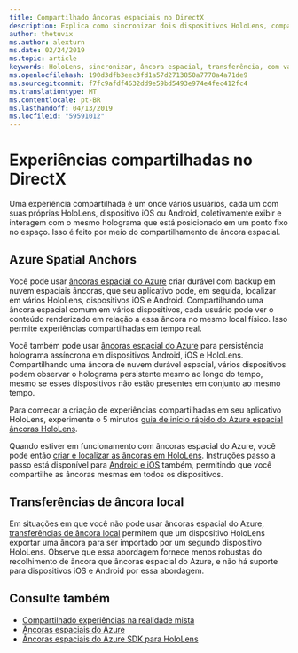 ```yaml
---
title: Compartilhado âncoras espaciais no DirectX
description: Explica como sincronizar dois dispositivos HoloLens, compartilhando âncoras espaciais.
author: thetuvix
ms.author: alexturn
ms.date: 02/24/2019
ms.topic: article
keywords: HoloLens, sincronizar, âncora espacial, transferência, com vários participantes, exibição, o cenário, o passo a passo, código de exemplo, Azure, as âncoras espacial do Azure, o ASA
ms.openlocfilehash: 190d3dfb3eec3fd1a57d2713850a7778a4a71de9
ms.sourcegitcommit: f7fc9afdf4632dd9e59bd5493e974e4fec412fc4
ms.translationtype: MT
ms.contentlocale: pt-BR
ms.lasthandoff: 04/13/2019
ms.locfileid: "59591012"
---
```

# <a name="shared-experiences-in-directx"></a>Experiências compartilhadas no DirectX

Uma experiência compartilhada é um onde vários usuários, cada um com suas próprias HoloLens, dispositivo iOS ou Android, coletivamente exibir e interagem com o mesmo holograma que está posicionado em um ponto fixo no espaço. Isso é feito por meio do compartilhamento de âncora espacial.

## <a name="azure-spatial-anchors"></a>Azure Spatial Anchors

Você pode usar <a href="https://docs.microsoft.com/azure/spatial-anchors/overview" target="_blank">âncoras espacial do Azure</a> criar durável com backup em nuvem espaciais âncoras, que seu aplicativo pode, em seguida, localizar em vários HoloLens, dispositivos iOS e Android.  Compartilhando uma âncora espacial comum em vários dispositivos, cada usuário pode ver o conteúdo renderizado em relação a essa âncora no mesmo local físico.  Isso permite experiências compartilhadas em tempo real.

Você também pode usar <a href="https://docs.microsoft.com/azure/spatial-anchors/overview" target="_blank">âncoras espacial do Azure</a> para persistência holograma assíncrona em dispositivos Android, iOS e HoloLens.  Compartilhando uma âncora de nuvem durável espacial, vários dispositivos podem observar o holograma persistente mesmo ao longo do tempo, mesmo se esses dispositivos não estão presentes em conjunto ao mesmo tempo.

Para começar a criação de experiências compartilhadas em seu aplicativo HoloLens, experimente o 5 minutos <a href="https://docs.microsoft.com/azure/spatial-anchors/quickstarts/get-started-hololens" target="_blank">guia de início rápido do Azure espacial âncoras HoloLens</a>.

Quando estiver em funcionamento com âncoras espacial do Azure, você pode então <a href="https://docs.microsoft.com/azure/spatial-anchors/concepts/create-locate-anchors-cpp-winrt" target="_blank">criar e localizar as âncoras em HoloLens</a>.  Instruções passo a passo está disponível para <a href="https://docs.microsoft.com/azure/spatial-anchors/create-locate-anchors-overview" target="_blank">Android e iOS</a> também, permitindo que você compartilhe as âncoras mesmas em todos os dispositivos.

## <a name="local-anchor-transfers"></a>Transferências de âncora local

Em situações em que você não pode usar âncoras espacial do Azure, [transferências de âncora local](local-anchor-transfers-in-directx.md) permitem que um dispositivo HoloLens exportar uma âncora para ser importado por um segundo dispositivo HoloLens.  Observe que essa abordagem fornece menos robustas do recolhimento de âncora que âncoras espacial do Azure, e não há suporte para dispositivos iOS e Android por essa abordagem.

## <a name="see-also"></a>Consulte também
* [Compartilhado experiências na realidade mista](shared-experiences-in-mixed-reality.md)
* <a href="https://docs.microsoft.com/azure/spatial-anchors" target="_blank">Âncoras espaciais do Azure</a>
* <a href="https://docs.microsoft.com/cpp/api/spatial-anchors/winrt/" target="_blank">Âncoras espaciais do Azure SDK para HoloLens</a>